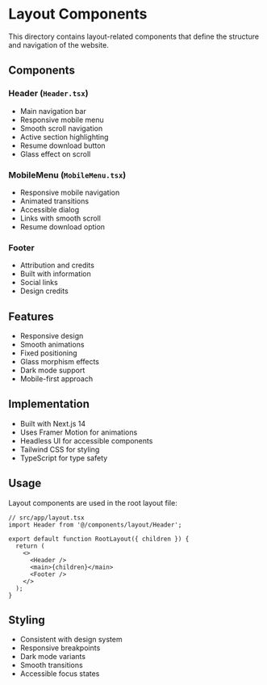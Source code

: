 # Layout Components

This directory contains layout-related components that define the structure and navigation of the website.

## Components

### Header (`Header.tsx`)
- Main navigation bar
- Responsive mobile menu
- Smooth scroll navigation
- Active section highlighting
- Resume download button
- Glass effect on scroll

### MobileMenu (`MobileMenu.tsx`)
- Responsive mobile navigation
- Animated transitions
- Accessible dialog
- Links with smooth scroll
- Resume download option

### Footer
- Attribution and credits
- Built with information
- Social links
- Design credits

## Features
- Responsive design
- Smooth animations
- Fixed positioning
- Glass morphism effects
- Dark mode support
- Mobile-first approach

## Implementation
- Built with Next.js 14
- Uses Framer Motion for animations
- Headless UI for accessible components
- Tailwind CSS for styling
- TypeScript for type safety

## Usage
Layout components are used in the root layout file:
```tsx
// src/app/layout.tsx
import Header from '@/components/layout/Header';

export default function RootLayout({ children }) {
  return (
    <>
      <Header />
      <main>{children}</main>
      <Footer />
    </>
  );
}
```

## Styling
- Consistent with design system
- Responsive breakpoints
- Dark mode variants
- Smooth transitions
- Accessible focus states 